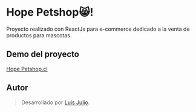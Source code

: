 # Hope Petshop😸!

Proyecto realizado con ReactJs para e-commerce dedicado a la venta de productos para mascotas.


## Demo del proyecto

[Hope Petshop.cl](https://drive.google.com/file/d/1qGWLJcSW9NYfDiuaQYvCP_HhbaXhiiKr/view?usp=sharing)


## Autor
> Desarrollado por [Luis Julio](https://www.linkedin.com/in/antsth/).




